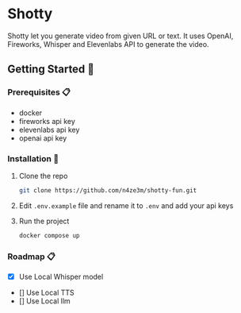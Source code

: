 # Shotty

Shotty let you generate video from given URL or text. It uses OpenAI, Fireworks, Whisper and Elevenlabs API to generate the video.

## Getting Started 🚀


### Prerequisites 📋

- docker
- fireworks api key
- elevenlabs api key
- openai api key


### Installation 🔧


1. Clone the repo
   ```sh
   git clone https://github.com/n4ze3m/shotty-fun.git
   ```

3. Edit `.env.example` file and rename it to `.env` and add your api keys

4. Run the project
    ```sh
    docker compose up
    ```

### Roadmap 📋


- [X] Use Local Whisper model
- [] Use Local TTS
- [] Use Local llm